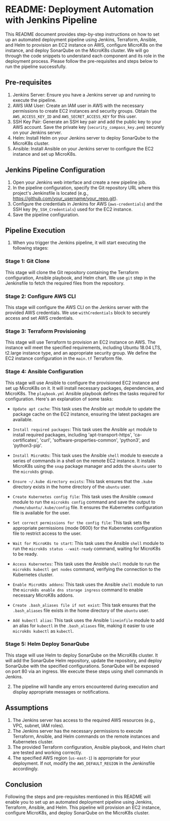 # README: Deployment Automation with Jenkins Pipeline

This README document provides step-by-step instructions on how to set up an automated deployment pipeline using Jenkins, Terraform, Ansible, and Helm to provision an EC2 instance on AWS, configure MicroK8s on the instance, and deploy SonarQube on the MicroK8s cluster. We will go through the code snippets to understand each component and its role in the deployment process. Please follow the pre-requisites and steps below to run the pipeline successfully.

## Pre-requisites

1. Jenkins Server: Ensure you have a Jenkins server up and running to execute the pipeline.
2. AWS IAM User: Create an IAM user in AWS with the necessary permissions to create EC2 instances and security groups. Obtain the `AWS_ACCESS_KEY_ID` and `AWS_SECRET_ACCESS_KEY` for this user.
3. SSH Key Pair: Generate an SSH key pair and add the public key to your AWS account. Save the private key (`security_compass_key.pem`) securely on your Jenkins server.
4. Helm: Install Helm on your Jenkins server to deploy SonarQube to the MicroK8s cluster.
5. Ansible: Install Ansible on your Jenkins server to configure the EC2 instance and set up MicroK8s.

## Jenkins Pipeline Configuration

1. Open your Jenkins web interface and create a new pipeline job.
2. In the pipeline configuration, specify the Git repository URL where this project's Jenkinsfile is located (e.g., https://github.com/your_username/your_repo.git).
3. Configure the credentials in Jenkins for AWS (`aws-credentials`) and the SSH key (`My_SSH_Credentials`) used for the EC2 instance.
4. Save the pipeline configuration.

## Pipeline Execution

1. When you trigger the Jenkins pipeline, it will start executing the following stages:

### Stage 1: Git Clone
This stage will clone the Git repository containing the Terraform configuration, Ansible playbook, and Helm chart. We use `git` step in the Jenkinsfile to fetch the required files from the repository.

### Stage 2: Configure AWS CLI
This stage will configure the AWS CLI on the Jenkins server with the provided AWS credentials. We use `withCredentials` block to securely access and set AWS credentials.

### Stage 3: Terraform Provisioning
This stage will use Terraform to provision an EC2 instance on AWS. The instance will meet the specified requirements, including Ubuntu 18.04 LTS, t2.large instance type, and an appropriate security group. We define the EC2 instance configuration in the `main.tf` Terraform file.

### Stage 4: Ansible Configuration
This stage will use Ansible to configure the provisioned EC2 instance and set up MicroK8s on it. It will install necessary packages, dependencies, and MicroK8s. The `playbook.yml` Ansible playbook defines the tasks required for configuration. Here's an explanation of some tasks:

- `Update apt cache`: This task uses the Ansible `apt` module to update the package cache on the EC2 instance, ensuring the latest packages are available.

- `Install required packages`: This task uses the Ansible `apt` module to install required packages, including 'apt-transport-https', 'ca-certificates', 'curl', 'software-properties-common', 'python3', and 'python3-pip'.

- `Install MicroK8s`: This task uses the Ansible `shell` module to execute a series of commands in a shell on the remote EC2 instance. It installs MicroK8s using the `snap` package manager and adds the `ubuntu` user to the `microk8s` group.

- `Ensure ~/.kube directory exists`: This task ensures that the `.kube` directory exists in the home directory of the `ubuntu` user.

- `Create Kubernetes config file`: This task uses the Ansible `command` module to run the `microk8s config` command and save the output to `/home/ubuntu/.kube/config` file. It ensures the Kubernetes configuration file is available for the user.

- `Set correct permissions for the config file`: This task sets the appropriate permissions (mode 0600) for the Kubernetes configuration file to restrict access to the user.

- `Wait for MicroK8s to start`: This task uses the Ansible `shell` module to run the `microk8s status --wait-ready` command, waiting for MicroK8s to be ready.

- `Access Kubernetes`: This task uses the Ansible `shell` module to run the `microk8s kubectl get nodes` command, verifying the connection to the Kubernetes cluster.

- `Enable MicroK8s addons`: This task uses the Ansible `shell` module to run the `microk8s enable dns storage ingress` command to enable necessary MicroK8s addons.

- `Create .bash_aliases file if not exist`: This task ensures that the `.bash_aliases` file exists in the home directory of the `ubuntu` user.

- `Add kubectl alias`: This task uses the Ansible `lineinfile` module to add an alias for `kubectl` in the `.bash_aliases` file, making it easier to use `microk8s kubectl` as `kubectl`.

### Stage 5: Helm Deploy SonarQube
This stage will use Helm to deploy SonarQube on the MicroK8s cluster. It will add the SonarQube Helm repository, update the repository, and deploy SonarQube with the specified configurations. SonarQube will be exposed on port 80 via an ingress. We execute these steps using shell commands in Jenkins.

2. The pipeline will handle any errors encountered during execution and display appropriate messages or notifications.

## Assumptions

1. The Jenkins server has access to the required AWS resources (e.g., VPC, subnet, IAM roles).
2. The Jenkins server has the necessary permissions to execute Terraform, Ansible, and Helm commands on the remote instances and Kubernetes cluster.
3. The provided Terraform configuration, Ansible playbook, and Helm chart are tested and working correctly.
4. The specified AWS region (`us-east-1`) is appropriate for your deployment. If not, modify the `AWS_DEFAULT_REGION` in the Jenkinsfile accordingly.


## Conclusion

Following the steps and pre-requisites mentioned in this README will enable you to set up an automated deployment pipeline using Jenkins, Terraform, Ansible, and Helm. This pipeline will provision an EC2 instance, configure MicroK8s, and deploy SonarQube on the MicroK8s cluster.


